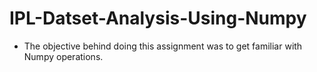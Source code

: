# IPL-Datset-Analysis-Using-Numpy
* The objective behind doing this assignment was to get familiar with Numpy operations.
